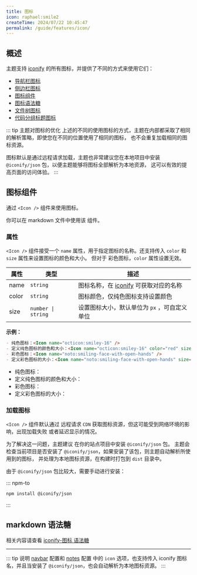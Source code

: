 ```yaml
---
title: 图标
icon: raphael:smile2
createTime: 2024/07/22 10:45:47
permalink: /guide/features/icon/
---
```


## 概述

主题支持 [iconify](https://icon-sets.iconify.design/) 的所有图标，并提供了不同的方式来使用它们：

- [导航栏图标](../../config/navbar.md#配置)
- [侧边栏图标](../../guide/document.md#侧边栏图标)
- [图标组件](#图标组件)
- [图标语法糖](../../guide/markdown/icons.md)
- [文件树图标](../../guide/markdown/file-tree.md)
- [代码分组标题图标](../code/code-tabs.md#分组标题图标)

::: tip 主题对图标的优化
上述的不同的使用图标的方式，主题在内部都采取了相同的解析策略，即使您在不同的位置使用了相同的图标，
也不会重复加载相同的图标资源。

图标默认是通过远程请求加载，主题也非常建议您在本地项目中安装 `@iconify/json` 包，以便主题能够将图标全部解析为本地资源，
这可以有效的提高页面的访问体验。
:::

## 图标组件

通过 `<Icon />` 组件来使用图标。

你可以在 markdown 文件中使用该 组件。

### 属性

`<Icon />` 组件接受一个 `name` 属性，用于指定图标的名称。还支持传入 `color` 和 `size` 属性来设置图标的颜色和大小。
但对于 彩色图标，`color` 属性设置无效。

| 属性  | 类型               | 描述                                                                       |
| ----- | ------------------ | -------------------------------------------------------------------------- |
| name  | `string`           | 图标名称，在 [iconify](https://icon-sets.iconify.design/) 可获取对应的名称 |
| color | `string`           | 图标颜色，仅纯色图标支持设置颜色                                           |
| size  | `number \| string` | 设置图标大小，默认单位为 `px` ，可自定义单位                               |

**示例：**

````md
- 纯色图标：<Icon name="octicon:smiley-16" />
- 定义纯色图标的颜色和大小：<Icon name="octicon:smiley-16" color="red" size="2em" />
- 彩色图标：<Icon name="noto:smiling-face-with-open-hands" />
- 定义彩色图标的大小：<Icon name="noto:smiling-face-with-open-hands" size="2em" />
````

- 纯色图标：<Icon name="octicon:smiley-16" />
- 定义纯色图标的颜色和大小：<Icon name="octicon:smiley-16" color="red" size="2em" />
- 彩色图标：<Icon name="noto:smiling-face-with-open-hands" />
- 定义彩色图标的大小：<Icon name="noto:smiling-face-with-open-hands" size="2em" />

### 加载图标

`<Icon />` 组件默认通过 远程请求 `CDN` 获取图标资源，但这可能受到网络环境的影响，出现加载失败
或者延迟显示的情况。

为了解决这一问题，主题建议 在你的站点项目中安装 `@iconify/json` 包。
主题会检查当前项目是否安装了 `@iconify/json`，如果安装了该包，则主题自动解析所使用到的图标，
并处理为本地图标资源，在构建时打包到 `dist` 目录中。

由于 `@iconify/json` 包比较大，需要手动进行安装：

::: npm-to

```sh
npm install @iconify/json
```

:::

## markdown 语法糖

相关内容请查看 [iconify-图标 语法糖](../markdown/icons.md)

---

::: tip 说明
[navbar](../../config/theme.md#navbar) 配置和 [notes](../../config/theme.md#notes) 配置
中的 `icon` 选项，也支持传入 iconify 图标名，并且当安装了 `@iconify/json`，也会自动解析为本地图标资源。
:::
